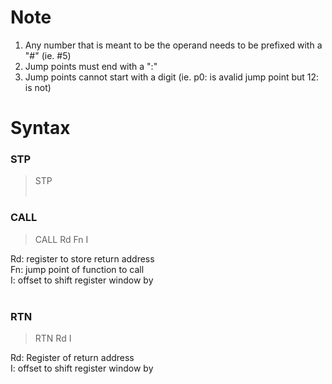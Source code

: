 # Note
1. Any number that is meant to be the operand needs to be prefixed with a "#" (ie. #5)
2. Jump points must end with a ":"
3. Jump points cannot start with a digit (ie. p0: is avalid jump point but 12: is not)

# Syntax
### STP
> STP
<br/><br/>
### CALL
> CALL Rd Fn I

Rd: register to store return address<br/>
Fn: jump point of function to call<br/>
I: offset to shift register window by<br/>
<br/>
### RTN
> RTN Rd I

Rd: Register of return address<br/>
I: offset to shift register window by<br/>
<br/>
